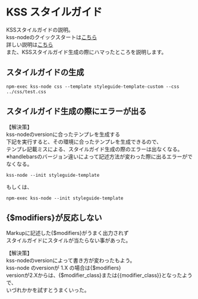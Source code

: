 # KSS スタイルガイド
KSSスタイルガイドの説明。  
kss-nodeのクイックスタートは[こちら](https://github.com/kss-node/kss-node/wiki/Quick-Start-Guide)  
詳しい説明は[こちら](https://github.com/kss-node/kss/blob/spec/SPEC.md)  
また、KSSスタイルガイド生成の際にハマったところを説明します。  

## スタイルガイドの生成
```
npm-exec kss-node css --template styleguide-template-custom --css ../css/test.css
```

## スタイルガイド生成の際にエラーが出る
【解決策】  
kss-nodeのversionに合ったテンプレを生成する  
下記を実行すると、その環境に合ったテンプレを生成できるので、  
テンプレ記載ミスによる、スタイルガイド生成の際のエラーは出なくなる。  
※handlebarsのバージョン違いによって記述方法が変わった際に出るエラーがでなくなる。  
```
kss-node --init styleguide-template
```
もしくは、  
```
npm-exec kss-node --init styleguide-template
```

## {$modifiers}が反応しない
Markupに記述した{$modifiers}がうまく出力されず  
スタイルガイドにスタイルが当たらない事があった。  

【解決策】  
kss-nodeのversionによって書き方が変わったもよう。  
kss-node のversionが 1.X の場合は{$modifiers}  
versionが2.Xからは、{$modifier_class}または{{modifier_class}}となったようで、  
いづれかかを試すとうまくいった。
